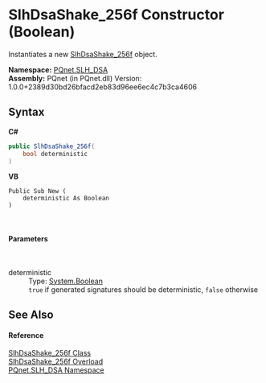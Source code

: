 # SlhDsaShake_256f Constructor (Boolean)
 

Instantiates a new <a href="94052c05-a609-1ea9-46e6-c4f3d31ec557.md">SlhDsaShake_256f</a> object.

**Namespace:**&nbsp;<a href="5a51e981-67fd-0177-2098-034d6071509d.md">PQnet.SLH_DSA</a><br />**Assembly:**&nbsp;PQnet (in PQnet.dll) Version: 1.0.0+2389d30bd26bfacd2eb83d96ee6ec4c7b3ca4606

## Syntax

**C#**<br />
``` C#
public SlhDsaShake_256f(
	bool deterministic
)
```

**VB**<br />
``` VB
Public Sub New ( 
	deterministic As Boolean
)
```

<br />

#### Parameters
&nbsp;<dl><dt>deterministic</dt><dd>Type: <a href="https://docs.microsoft.com/dotnet/api/system.boolean" target="_blank" rel="noopener noreferrer">System.Boolean</a><br />`true` if generated signatures should be deterministic, `false` otherwise</dd></dl>

## See Also


#### Reference
<a href="94052c05-a609-1ea9-46e6-c4f3d31ec557.md">SlhDsaShake_256f Class</a><br /><a href="3b3d7245-e5bd-04a1-91c1-b3cf4a9c50be.md">SlhDsaShake_256f Overload</a><br /><a href="5a51e981-67fd-0177-2098-034d6071509d.md">PQnet.SLH_DSA Namespace</a><br />
